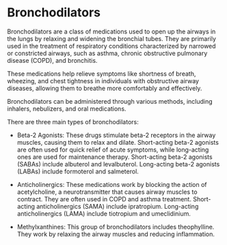 # Bronchodilators

Bronchodilators are a class of medications used to open up the airways in the lungs by relaxing and widening the bronchial tubes. They are primarily used in the treatment of respiratory conditions characterized by narrowed or constricted airways, such as asthma, chronic obstructive pulmonary disease (COPD), and bronchitis.

These medications help relieve symptoms like shortness of breath, wheezing, and chest tightness in individuals with obstructive airway diseases, allowing them to breathe more comfortably and effectively.

Bronchodilators can be administered through various methods, including inhalers, nebulizers, and oral medications.

There are three main types of bronchodilators:

* Beta-2 Agonists: These drugs stimulate beta-2 receptors in the airway muscles, causing them to relax and dilate. Short-acting beta-2 agonists are often used for quick relief of acute symptoms, while long-acting ones are used for maintenance therapy. Short-acting beta-2 agonists (SABAs) include albuterol and levalbuterol. Long-acting beta-2 agonists (LABAs) include formoterol and salmeterol.

* Anticholinergics: These medications work by blocking the action of acetylcholine, a neurotransmitter that causes airway muscles to contract. They are often used in COPD and asthma treatment. Short-acting anticholinergics (SAMA) include ipratropium. Long-acting anticholinergics (LAMA) include tiotropium and umeclidinium.

* Methylxanthines: This group of bronchodilators includes theophylline. They work by relaxing the airway muscles and reducing inflammation.
